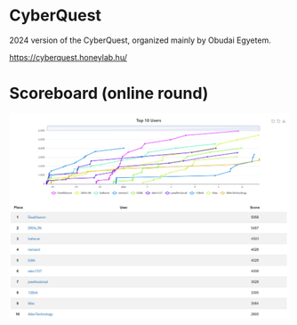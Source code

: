 # CyberQuest

2024 version of the CyberQuest, organized mainly by Obudai Egyetem.

https://cyberquest.honeylab.hu/

# Scoreboard (online round)
![](scoreboard_online.png)
